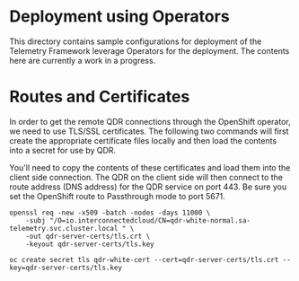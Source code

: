 # Deployment using Operators

This directory contains sample configurations for deployment of the Telemetry
Framework leverage Operators for the deployment. The contents here are
currently a work in a progress.

# Routes and Certificates

In order to get the remote QDR connections through the OpenShift operator, we
need to use TLS/SSL certificates. The following two commands will first create
the appropriate certificate files locally and then load the contents into a
secret for use by QDR.

You'll need to copy the contents of these certificates and load them into
the client side connection. The QDR on the client side will then connect to the
route address (DNS address) for the QDR service on port 443. Be sure you set
the OpenShift route to Passthrough mode to port 5671.

    openssl req -new -x509 -batch -nodes -days 11000 \
        -subj "/O=io.interconnectedcloud/CN=qdr-white-normal.sa-telemetry.svc.cluster.local " \
        -out qdr-server-certs/tls.crt \
        -keyout qdr-server-certs/tls.key

    oc create secret tls qdr-white-cert --cert=qdr-server-certs/tls.crt --key=qdr-server-certs/tls.key
